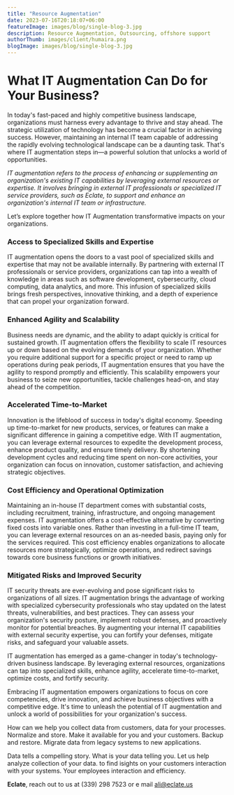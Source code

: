 ```yaml
---
title: "Resource Augmentation"
date: 2023-07-16T20:18:07+06:00
featureImage: images/blog/single-blog-3.jpg
description: Resource Augmentation, Outsourcing, offshore support  
authorThumb: images/client/humaira.png
blogImage: images/blog/single-blog-3.jpg
---
```


# What IT Augmentation Can Do for Your Business? #
In today's fast-paced and highly competitive business landscape, organizations must harness every advantage to thrive and stay ahead. The strategic utilization of technology has become a crucial factor in achieving success. However, maintaining an internal IT team capable of addressing the rapidly evolving technological landscape can be a daunting task. That's where IT augmentation steps in—a powerful solution that unlocks a world of opportunities.  

*IT augmentation refers to the process of enhancing or supplementing an organization's existing IT capabilities by leveraging external resources or expertise. It involves bringing in external IT professionals or specialized IT service providers, such as Eclate,  to support and enhance an organization's internal IT team or infrastructure.*  

Let’s explore together how IT Augmentation transformative impacts on your organizations.  

### Access to Specialized Skills and Expertise ###  

IT augmentation opens the doors to a vast pool of specialized skills and expertise that may not be available internally. By partnering with external IT professionals or service providers, organizations can tap into a wealth of knowledge in areas such as software development, cybersecurity, cloud computing, data analytics, and more. This infusion of specialized skills brings fresh perspectives, innovative thinking, and a depth of experience that can propel your organization forward.  

### Enhanced Agility and Scalability ###

Business needs are dynamic, and the ability to adapt quickly is critical for sustained growth. IT augmentation offers the flexibility to scale IT resources up or down based on the evolving demands of your organization. Whether you require additional support for a specific project or need to ramp up operations during peak periods, IT augmentation ensures that you have the agility to respond promptly and efficiently. This scalability empowers your business to seize new opportunities, tackle challenges head-on, and stay ahead of the competition.  

### Accelerated Time-to-Market ###
 Innovation is the lifeblood of success in today's digital economy. Speeding up time-to-market for new products, services, or features can make a significant difference in gaining a competitive edge. With IT augmentation, you can leverage external resources to expedite the development process, enhance product quality, and ensure timely delivery. By shortening development cycles and reducing time spent on non-core activities, your organization can focus on innovation, customer satisfaction, and achieving strategic objectives.
 ### Cost Efficiency and Operational Optimization ###

Maintaining an in-house IT department comes with substantial costs, including recruitment, training, infrastructure, and ongoing management expenses. IT augmentation offers a cost-effective alternative by converting fixed costs into variable ones. Rather than investing in a full-time IT team, you can leverage external resources on an as-needed basis, paying only for the services required. This cost efficiency enables organizations to allocate resources more strategically, optimize operations, and redirect savings towards core business functions or growth initiatives.  

### Mitigated Risks and Improved Security ###  
IT security threats are ever-evolving and pose significant risks to organizations of all sizes. IT augmentation brings the advantage of working with specialized cybersecurity professionals who stay updated on the latest threats, vulnerabilities, and best practices. They can assess your organization's security posture, implement robust defenses, and proactively monitor for potential breaches. By augmenting your internal IT capabilities with external security expertise, you can fortify your defenses, mitigate risks, and safeguard your valuable assets.  

IT augmentation has emerged as a game-changer in today's technology-driven business landscape. By leveraging external resources, organizations can tap into specialized skills, enhance agility, accelerate time-to-market, optimize costs, and fortify security. 

Embracing IT augmentation empowers organizations to focus on core competencies, drive innovation, and achieve business objectives with a competitive edge. It's time to unleash the potential of IT augmentation and unlock a world of possibilities for your organization's success.

How can we help you collect data from customers, data for your processes. Normalize and store. Make it available for you and your customers. Backup and restore. Migrate data from legacy systems to new applications. 

Data tells a compelling story. What is your data telling you. Let us help analyze collection of your data. to find isights on your customers interaction with your systems. Your employees interaction and efficiency. 

__Eclate__, reach out to us at (339) 298 7523 or e mail ali@eclate.us
